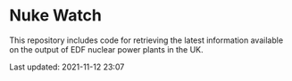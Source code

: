 # Nuke Watch

This repository includes code for retrieving the latest information available on the output of EDF nuclear power plants in the UK.

Last updated: 2021-11-12 23:07